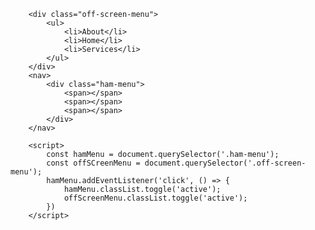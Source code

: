 <!DOCTYPE html>
<html lang="en">
<head>
    <meta charset="UTF-8">
    <meta name="viewport" content="width=device-width, initial-scale=1.0">
    <link rel="stylesheet" href="./estiloTeste/teste.css">
    <title>Menu Responsivo</title>
</head>
<body>

        <div class="off-screen-menu">
            <ul>
                <li>About</li>
                <li>Home</li>
                <li>Services</li>
            </ul>
        </div>
        <nav>
            <div class="ham-menu">
                <span></span>
                <span></span>
                <span></span>
            </div>
        </nav>

        <script>
            const hamMenu = document.querySelector('.ham-menu');
            const offSCreenMenu = document.querySelector('.off-screen-menu');
            hamMenu.addEventListener('click', () => {
                hamMenu.classList.toggle('active');
                offScreenMenu.classList.toggle('active');
            })
        </script>
</body>
</html>